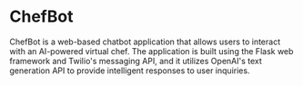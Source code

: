 # ChefBot
ChefBot is a web-based chatbot application that allows users to interact with an AI-powered virtual chef. The application is built using the Flask web framework and Twilio's messaging API, and it utilizes OpenAI's text generation API to provide intelligent responses to user inquiries.  
